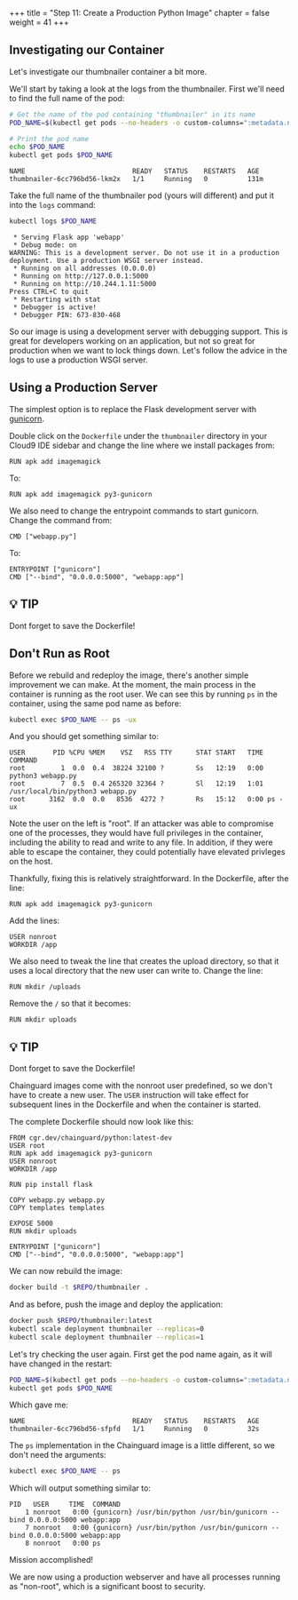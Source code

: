 +++
title = "Step 11: Create a Production Python Image"
chapter = false
weight = 41
+++

## Investigating our Container 

Let's investigate our thumbnailer container a bit more.

We'll start by taking a look at the logs from the thumbnailer. First we'll need to find the full name of the
pod:

```bash
# Get the name of the pod containing "thumbnailer" in its name
POD_NAME=$(kubectl get pods --no-headers -o custom-columns=":metadata.name" | grep thumbnailer)

# Print the pod name
echo $POD_NAME
kubectl get pods $POD_NAME
```

```
NAME                           READY   STATUS    RESTARTS   AGE
thumbnailer-6cc796bd56-lkm2x   1/1     Running   0          131m
```

Take the full name of the thumbnailer pod (yours will different) and put it into the `logs` command:

```bash
kubectl logs $POD_NAME
```


```
 * Serving Flask app 'webapp'
 * Debug mode: on
WARNING: This is a development server. Do not use it in a production deployment. Use a production WSGI server instead.
 * Running on all addresses (0.0.0.0)
 * Running on http://127.0.0.1:5000
 * Running on http://10.244.1.11:5000
Press CTRL+C to quit
 * Restarting with stat
 * Debugger is active!
 * Debugger PIN: 673-830-468
```

So our image is using a development server with debugging support. This is great for developers
working on an application, but not so great for production when we want to lock things down. Let's
follow the advice in the logs to use a production WSGI server.

## Using a Production Server

The simplest option is to replace the Flask development server with [gunicorn](https://gunicorn.org/). 


Double click on the `Dockerfile` under the `thumbnailer` directory in your Cloud9 IDE sidebar and change the line where we install packages from:

```
RUN apk add imagemagick
```
To:
```docker
RUN apk add imagemagick py3-gunicorn 
```

We also need to change the entrypoint commands to start gunicorn. Change the command from:

```
CMD ["webapp.py"]
```
To:
```docker
ENTRYPOINT ["gunicorn"]
CMD ["--bind", "0.0.0.0:5000", "webapp:app"]
```
## 💡 **TIP**
Dont forget to save the Dockerfile!

## Don't Run as Root

Before we rebuild and redeploy the image, there's another simple improvement we can
make. At the moment, the main process in the container is running as the root user. We can see this by
running `ps` in the container, using the same pod name as before:

```bash
kubectl exec $POD_NAME -- ps -ux
```

And you should get something similar to:

```
USER       PID %CPU %MEM    VSZ   RSS TTY      STAT START   TIME COMMAND
root         1  0.0  0.4  38224 32100 ?        Ss   12:19   0:00 python3 webapp.py
root         7  0.5  0.4 265320 32364 ?        Sl   12:19   1:01 /usr/local/bin/python3 webapp.py
root      3162  0.0  0.0   8536  4272 ?        Rs   15:12   0:00 ps -ux
```

Note the user on the left is "root". If an attacker was able to compromise one of the processes,
they would have full privileges in the container, including the ability to read and write to any
file. In addition, if they were able to escape the container, they could potentially have elevated
privleges on the host.

Thankfully, fixing this is relatively straightforward. In the Dockerfile, after the line:


```
RUN apk add imagemagick py3-gunicorn 
```

Add the lines:

```docker
USER nonroot
WORKDIR /app
```

We also need to tweak the line that creates the upload directory, so that it uses a local directory
that the new user can write to. Change the line:

```
RUN mkdir /uploads
```

Remove the `/` so that it becomes:

```docker
RUN mkdir uploads
```
## 💡 **TIP**
Dont forget to save the Dockerfile!

Chainguard images come with the nonroot user predefined, so we don't have to create a new user. The
`USER` instruction will take effect for subsequent lines in the Dockerfile and when the container is
started. 

The complete Dockerfile should now look like this:

```
FROM cgr.dev/chainguard/python:latest-dev
USER root
RUN apk add imagemagick py3-gunicorn
USER nonroot
WORKDIR /app

RUN pip install flask

COPY webapp.py webapp.py
COPY templates templates

EXPOSE 5000
RUN mkdir uploads

ENTRYPOINT ["gunicorn"]
CMD ["--bind", "0.0.0.0:5000", "webapp:app"]
```


We can now rebuild the image:
```bash
docker build -t $REPO/thumbnailer .
```

And as before, push the image and deploy the application:


```bash
docker push $REPO/thumbnailer:latest
kubectl scale deployment thumbnailer --replicas=0
kubectl scale deployment thumbnailer --replicas=1
```

Let's try checking the user again. First get the pod name again, as it will have changed in the restart:

```bash
POD_NAME=$(kubectl get pods --no-headers -o custom-columns=":metadata.name" | grep thumbnailer)
kubectl get pods $POD_NAME
```

Which gave me:

```
NAME                           READY   STATUS    RESTARTS   AGE
thumbnailer-6cc796bd56-sfpfd   1/1     Running   0          32s
```

The `ps` implementation in the Chainguard image is a little different, so we don't need the
arguments:

```bash
kubectl exec $POD_NAME -- ps
```

Which will output something similar to:

```
PID   USER     TIME  COMMAND
    1 nonroot   0:00 {gunicorn} /usr/bin/python /usr/bin/gunicorn --bind 0.0.0.0:5000 webapp:app
    7 nonroot   0:00 {gunicorn} /usr/bin/python /usr/bin/gunicorn --bind 0.0.0.0:5000 webapp:app
    8 nonroot   0:00 ps
```

Mission accomplished! 

We are now using a production webserver and have all processes running as "non-root", which is a significant boost
to security.
